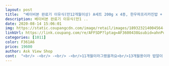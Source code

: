 ```yaml
---
layout: post 
title:  "베이비본 완료기 이유식(만12개월이상) A세트 200g x 4종, 한우파프리카진밥 + 대구살병아리콩진밥 + 닭가슴살녹두진밥 + 게살진밥, 1세트" 
description: 베이비본 완료기 이유식(만1 ..
date: 2020-08-14 15:06:01 
img: https://static.coupangcdn.com/image/retail/images/189323214004564-a42a75d5-ee5c-4682-aea4-63780cedcc30.jpg 
linkUrl: https://link.coupang.com/re/AFFSDP?lptag=AF3600438&subid=ahnPublicAsk&pageKey=245163391&itemId=777229875&vendorItemId=4965956444&traceid=V0-113-3004c4a8917b6c91 
categories: [1011] 
color: F361A6 
price: 19600 
author: Ask View Shop 
cont:  "<br/> -<br/> -<br/> -<br/>11개월이라그랬을까요<br/>13개월용이라 밥알이 좀 크긴하네요<br/>A세트는 4종류 모두 1/3 이상 안먹어서 다 버렸어요 ㅠㅠ<br/>간되있으니 잘먹을수밖에없을듯 !<br/>괜찮아서 <br/>9 -11개월용 두개 구입했어요 ^^<br/>그부분이 조금 아쉬워서 별하나 뺏지만 그래도 깜빡하고 먹을게똑떨어져서 급히 주문할땐 좋아요!! 다른덴 구매금액이 높아서 필요없는 다른것도 이것저것 괜히 금액맞추려 주문해야되는데 쿠팡로켓프레시는 15,000원이상이면 바로오니 너무좋네요!!!<br/>급하지만 어쩔수없어서,,<br/>다른데는 진밥까지 너무 맛이 약해서 흰죽에 살짝맛나는정도라 슬슬질려하기시작하면 잘안먹는것같아요.<br/> 그래서 이제슬슬 간해줘야되는 애기들한테는 좋은것같아요 고기가 많이들어간것들은 살짝 기름진 느낌이긴한데 지금껏 잘먹고있어요^^<br/>다품절이고 뭔가 본죽이 믿을해서<br/>로켓새벽배송은 진짜 포장이랑 최고인듯<br/>먹여도될까 고민고민하다가 13개월용 사서 먹여봅니다<br/>먹이고나서 변이 살짝 설사증상 보임/<br/>몇일 전에 B세트 시켰는데 아기가 잘 먹어줘서<br/>베이비본은 양도많아서 잘먹을땐 많이먹는 우리아가에게는 딱이에요!<br/>본죽은 뭔가 입자도 쌀알말고는 거의 다 갈아버려서<br/>비주얼일단 합격<br/>생각해보니 B세트는 첨 먹어본 맛이라 잘 먹었던 것 같아요... <br/>ㅎㅎㅎ<br/>소금첨가되도 어른입엔 많이 밍밍하지만<br/>아깝다... <br/><br/>울 아가처럼 진 것 보다 된 질감 좋아하는 아기 엄마들은 참고가 되시길... <br/><br/>울 아기도 좀 더 씹히는 질감을 더 좋아하는 편이라.<br/>.<br/><br/>유산균으로 잡긴했는데 참기름때문인가?<br/>유통기한이있기때문에 그기한내에는 상관없겠지만 그래도 바로전날만든거면 참 좋을텐데 쿠팡은 제조회사에서 받아서가지고있다가 보내주는걸테니 바로만든걸받긴 힘들겠죠^^<br/>이거말고 딱히 다른거먹인게없었어가지궁<br/>이건 삼키기가 힘든가봐요... <br/><br/>이번껀 제가 먹어볼 때 식감이 질다못해 떡진느낌이던데<br/>이번엔 A세트 시켜봤는데 완전 실패에요 ㅠ<br/>이유식브랜드꺼로 시켜봤는데<br/>이제막 11개월아기 급해서 처음으로 사먹여보는데<br/>제조일자가 바로만든게아니라서 조금그렇지만.<br/>.<br/> 이유식카페같은데서 사는것도 제조일자가 며칠된거 팔더라구요.<br/><br/>지금 13개월조금넘었는데 아직 유아식 쌀밥은 오래씹어야하니 귀찮은가바요 금방 흥미도떨어지고 잘안먹어서 아직까진 진밥을 병행해야할것같아 주문하고있는데요, 여러군데 이곳저곳 다주문해서 골고루 먹여오고있었는데 베이비본하고 앨x즈, 닥터x의 로xx밀 이렇게 세군데정도가 한우들어간걸 보면 고기가 꾀많이들어가있어서 데워서 까기만해도 고기냄새 솔솔 맛있는냄새나서 먹어보면 고기맛도 많이나고, 다른재료 들어간것들도 먹어보면 확실히 맛이있어요<br/>참기름이랑 소금이 첨가되있네요<br/>참기름향은 좀나요<br/>참기름향이 많이나네용 특유의본죽냄새가<br/>코로나도 먹퇴기도 빨리 가라... <br/> ㅠ<br/>확실히 입자랑 농도가 다르긴달라서 걸로 먹일려구요/<br/>후기에도 너무 죽이 된 질감이라 아기가 잘 안먹는다는 후기가 있네요.<br/>.<br/><br/>" 
---
```

